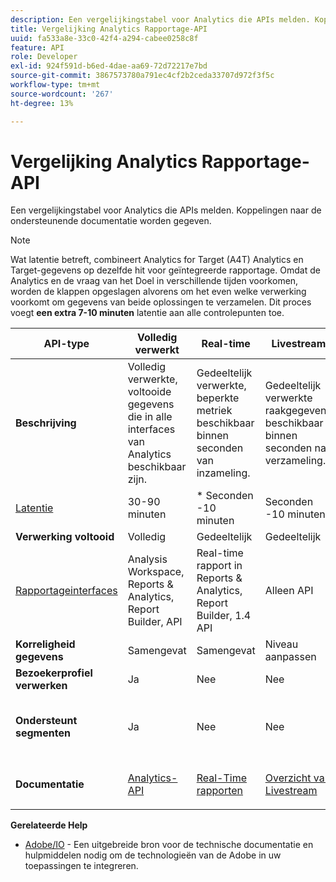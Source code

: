 ```yaml
---
description: Een vergelijkingstabel voor Analytics die APIs melden. Koppelingen naar de ondersteunende documentatie worden gegeven.
title: Vergelijking Analytics Rapportage-API
uuid: fa533a8e-33c0-42f4-a294-cabee0258c8f
feature: API
role: Developer
exl-id: 924f591d-b6ed-4dae-aa69-72d72217e7bd
source-git-commit: 3867573780a791ec4cf2b2ceda33707d972f3f5c
workflow-type: tm+mt
source-wordcount: '267'
ht-degree: 13%

---
```


# Vergelijking Analytics Rapportage-API

Een vergelijkingstabel voor Analytics die APIs melden. Koppelingen naar de ondersteunende documentatie worden gegeven.

>[!NOTE]
>
>Wat latentie betreft, combineert Analytics for Target (A4T) Analytics en Target-gegevens op dezelfde hit voor geïntegreerde rapportage. Omdat de Analytics en de vraag van het Doel in verschillende tijden voorkomen, worden de klappen opgeslagen alvorens om het even welke verwerking voorkomt om gegevens van beide oplossingen te verzamelen. Dit proces voegt **een extra 7-10 minuten** latentie aan alle controlepunten toe.

<table id="table_7AF4FD678D494063ADF459B3CBC3EF3F"> 
 <thead> 
  <tr> 
   <th colname="col1" class="entry"> API-type </th> 
   <th colname="col2" class="entry"> Volledig verwerkt </th> 
   <th colname="col3" class="entry"> Real-time </th> 
   <th colname="col4" class="entry"> Livestream </th> 
   <th colname="col5" class="entry"> Data Warehouse </th> 
  </tr> 
 </thead>
 <tbody> 
  <tr> 
   <td colname="col1"> <b>Beschrijving</b> </td> 
   <td colname="col2"> Volledig verwerkte, voltooide gegevens die in alle interfaces van Analytics beschikbaar zijn. </td> 
   <td colname="col3"> Gedeeltelijk verwerkte, beperkte metriek beschikbaar binnen seconden van inzameling. </td> 
   <td colname="col4"> Gedeeltelijk verwerkte raakgegevens beschikbaar binnen seconden na verzameling. </td> 
   <td colname="col5"> Volledig verwerkte, gefinaliseerde gegevens die worden gebruikt voor het trekken van grote gegevensuitvoer. </td> 
  </tr> 
  <tr> 
   <td colname="col1"> <p><a href="https://experienceleague.adobe.com/docs/analytics/technotes/latency.html"  > Latentie</a> </p> </td> 
   <td colname="col2"> 30-90 minuten </td> 
   <td colname="col3"> * Seconden -10 minuten </td> 
   <td colname="col4"> Seconden -10 minuten </td> 
   <td colname="col5"> 90 minuten + </td> 
  </tr> 
  <tr> 
   <td colname="col1"> <b>Verwerking voltooid</b> </td> 
   <td colname="col2"> Volledig </td> 
   <td colname="col3"> Gedeeltelijk </td> 
   <td colname="col4"> Gedeeltelijk </td> 
   <td colname="col5"> Volledig </td> 
  </tr> 
  <tr> 
   <td colname="col1"> <a href="https://experienceleague.adobe.com/docs/analytics/landing/home.html"  > Rapportageinterfaces</a> </td> 
   <td colname="col2"> Analysis Workspace, Reports &amp; Analytics, Report Builder, API </td> 
   <td colname="col3"> Real-time rapport in Reports &amp; Analytics, Report Builder, 1.4 API </td> 
   <td colname="col4"> Alleen API </td> 
   <td colname="col5"> Data Warehouse en API </td> 
  </tr> 
  <tr> 
   <td colname="col1"> <b>Korreligheid gegevens</b> </td> 
   <td colname="col2"> Samengevat </td> 
   <td colname="col3"> Samengevat </td> 
   <td colname="col4"> Niveau aanpassen </td> 
   <td colname="col5"> Samengevat </td> 
  </tr> 
  <tr> 
   <td colname="col1"> <b>Bezoekerprofiel verwerken</b> </td> 
   <td colname="col2"> Ja </td> 
   <td colname="col3"> Nee </td> 
   <td colname="col4"> Nee </td> 
   <td colname="col5"> Ja </td> 
  </tr> 
  <tr> 
   <td colname="col1"> <b>Ondersteunt segmenten</b> </td> 
   <td colname="col2"> Ja </td> 
   <td colname="col3"> Nee </td> 
   <td colname="col4"> Nee </td> 
   <td colname="col5"> Ja (maar alleen met Data Warehouse compatibele segmenten) </td> 
  </tr> 
   <tr> 
   <td colname="col1"> <b>Documentatie</b> </td> 
   <td colname="col2"> <p> <a href="https://www.adobe.io/apis/experiencecloud/analytics/docs.html"  > Analytics-API</a> </p> </td> 
   <td colname="col3"> <p> <a href="https://github.com/AdobeDocs/analytics-1.4-apis"  > Real-Time rapporten</a> </p> </td> 
   <td colname="col4"> <p> <a href="https://github.com/AdobeDocs/analytics-1.4-apis/blob/master/docs/live-stream-api/getting_started.md"  > Overzicht van Livestream</a> </p> </td> 
   <td colname="col5"> <p><a href="https://experienceleague.adobe.com/docs/analytics/export/data-warehouse/data-warehouse.html"  > Data Warehouse</a> </p> </td> 
  </tr> 
 </tbody> 
</table>

**Gerelateerde Help**

* [Adobe/IO](https://www.adobe.io/)  - Een uitgebreide bron voor de technische documentatie en hulpmiddelen nodig om de technologieën van de Adobe in uw toepassingen te integreren.

